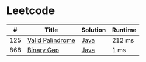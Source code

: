# Leetcode

| # | Title | Solution | Runtime |
|---| ----- | -------- | ------- |
|125|[ Valid Palindrome](https://leetcode.com/problems/valid-palindrome/)|[Java](./solutions/125.%20Valid%20Palindrome.java)|212 ms|
|868|[ Binary Gap](https://leetcode.com/problems/binary-gap/)|[Java](./solutions/868.%20Binary%20Gap.java)|1 ms|
